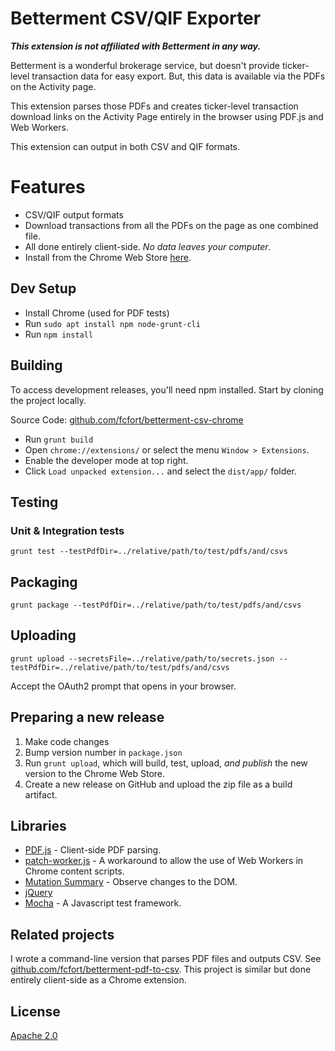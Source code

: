 # Betterment CSV/QIF Exporter

**_This extension is not affiliated with Betterment in any way._**

Betterment is a wonderful brokerage service, but doesn't provide ticker-level
transaction data for easy export. But, this data is available via the PDFs on
the Activity page.

This extension parses those PDFs and creates ticker-level transaction download
links on the Activity Page entirely in the browser using PDF.js and Web Workers.

This extension can output in both CSV and QIF formats.

# Features

-   CSV/QIF output formats
-   Download transactions from all the PDFs on the page as one combined file.
-   All done entirely client-side. *No data leaves your computer*.
-   Install from the Chrome Web Store
    [here](https://chrome.google.com/webstore/detail/betterment-pdf-to-csv-exp/jbneodpofmnammepmnejgkacdbjojcgn).

## Dev Setup

-   Install Chrome (used for PDF tests)
-   Run `sudo apt install npm node-grunt-cli`
-   Run `npm install`

## Building

To access development releases, you'll need npm installed. Start by cloning the
project locally.

Source Code:
[github.com/fcfort/betterment-csv-chrome](https://github.com/fcfort/betterment-csv-chrome)

-   Run `grunt build`
-   Open `chrome://extensions/` or select the menu `Window > Extensions`.
-   Enable the developer mode at top right.
-   Click `Load unpacked extension...` and select the `dist/app/` folder.

## Testing

### Unit & Integration tests

`grunt test --testPdfDir=../relative/path/to/test/pdfs/and/csvs`

## Packaging

`grunt package --testPdfDir=../relative/path/to/test/pdfs/and/csvs`

## Uploading

`grunt upload --secretsFile=../relative/path/to/secrets.json
--testPdfDir=../relative/path/to/test/pdfs/and/csvs`

Accept the OAuth2 prompt that opens in your browser.

## Preparing a new release

1.  Make code changes
1.  Bump version number in `package.json`
1.  Run `grunt upload`, which will build, test, upload, *and publish* the new
    version to the Chrome Web Store.
1.  Create a new release on GitHub and upload the zip file as a build artifact.

## Libraries

-   [PDF.js](https://github.com/mozilla/pdf.js) - Client-side PDF parsing.
-   [patch-worker.js](https://github.com/Rob--W/chrome-api/tree/master/patch-worker) -
    A workaround to allow the use of Web Workers in Chrome content scripts.
-   [Mutation Summary](https://github.com/rafaelw/mutation-summary) - Observe
    changes to the DOM.
-   [jQuery](https://github.com/jquery/jquery)
-   [Mocha](https://github.com/mochajs/mocha) - A Javascript test framework.

## Related projects

I wrote a command-line version that parses PDF files and outputs CSV. See
[github.com/fcfort/betterment-pdf-to-csv](https://github.com/fcfort/betterment-pdf-to-csv).
This project is similar but done entirely client-side as a Chrome extension.

## License

[Apache 2.0](https://opensource.org/licenses/Apache-2.0)

